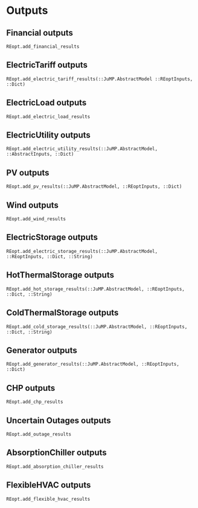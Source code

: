 # Outputs

## Financial outputs
```@docs
REopt.add_financial_results
```

## ElectricTariff outputs
```@docs
REopt.add_electric_tariff_results(::JuMP.AbstractModel ::REoptInputs, ::Dict)
```

## ElectricLoad outputs
```@docs
REopt.add_electric_load_results
```

## ElectricUtility outputs
```@docs
REopt.add_electric_utility_results(::JuMP.AbstractModel, ::AbstractInputs, ::Dict)
```

## PV outputs
```@docs
REopt.add_pv_results(::JuMP.AbstractModel, ::REoptInputs, ::Dict)
```

## Wind outputs
```@docs
REopt.add_wind_results
```

## ElectricStorage outputs
```@docs
REopt.add_electric_storage_results(::JuMP.AbstractModel, ::REoptInputs, ::Dict, ::String)
```

## HotThermalStorage outputs
```@docs
REopt.add_hot_storage_results(::JuMP.AbstractModel, ::REoptInputs, ::Dict, ::String)
```

## ColdThermalStorage outputs
```@docs
REopt.add_cold_storage_results(::JuMP.AbstractModel, ::REoptInputs, ::Dict, ::String)
```

## Generator outputs
```@docs
REopt.add_generator_results(::JuMP.AbstractModel, ::REoptInputs, ::Dict)
```

## CHP outputs
```@docs
REopt.add_chp_results
```

## Uncertain Outages outputs
```@docs
REopt.add_outage_results
```

## AbsorptionChiller outputs
```@docs
REopt.add_absorption_chiller_results
```

## FlexibleHVAC outputs
```@docs
REopt.add_flexible_hvac_results
```
